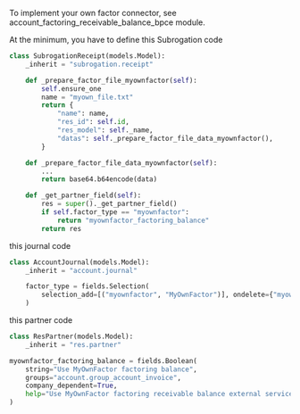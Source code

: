 To implement your own factor connector, see
account_factoring_receivable_balance_bpce module.

At the minimum, you have to define this Subrogation code

``` python
class SubrogationReceipt(models.Model):
    _inherit = "subrogation.receipt"

    def _prepare_factor_file_myownfactor(self):
        self.ensure_one
        name = "myown_file.txt"
        return {
            "name": name,
            "res_id": self.id,
            "res_model": self._name,
            "datas": self._prepare_factor_file_data_myownfactor(),
        }

    def _prepare_factor_file_data_myownfactor(self):
        ...
        return base64.b64encode(data)

    def _get_partner_field(self):
        res = super()._get_partner_field()
        if self.factor_type == "myownfactor":
            return "myownfactor_factoring_balance"
        return res
```

this journal code

``` python
class AccountJournal(models.Model):
    _inherit = "account.journal"

    factor_type = fields.Selection(
        selection_add=[("myownfactor", "MyOwnFactor")], ondelete={"myownfactor": "set null"}
    )
```

this partner code

``` python
class ResPartner(models.Model):
    _inherit = "res.partner"

myownfactor_factoring_balance = fields.Boolean(
    string="Use MyOwnFactor factoring balance",
    groups="account.group_account_invoice",
    company_dependent=True,
    help="Use MyOwnFactor factoring receivable balance external service",
)
```

